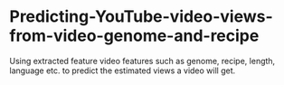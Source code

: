 # Predicting-YouTube-video-views-from-video-genome-and-recipe
Using extracted feature video features such as genome, recipe, length, language etc. to predict the estimated views a video will get.
